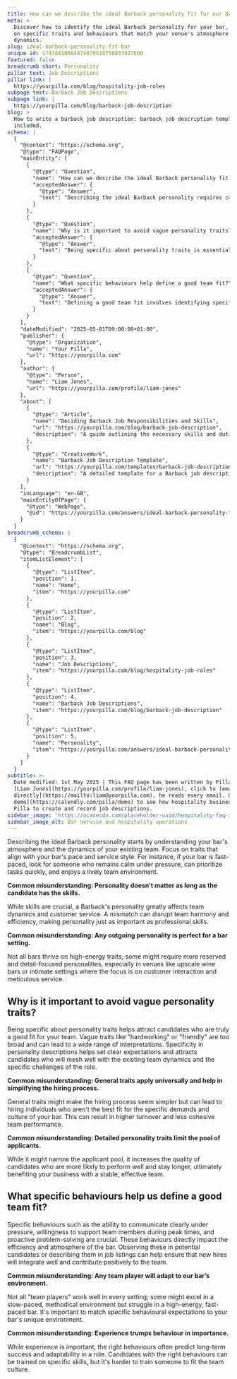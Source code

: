 ```yaml
---
title: How can we describe the ideal Barback personality fit for our Bar?
meta: >
  Discover how to identify the ideal Barback personality for your bar, focusing
  on specific traits and behaviours that match your venue's atmosphere and team
  dynamics.
slug: ideal-barback-personality-fit-bar
unique id: 1747841008447x870518750833937800
featured: false
breadcrumb short: Personality
pillar text: Job Descriptions
pillar link: |
  https://yourpilla.com/blog/hospitality-job-roles
subpage text: Barback Job Descriptions
subpage link: |
  https://yourpilla.com/blog/barback-job-description
blog: >
  How to write a barback job description: barback job description template
  included.
schema: |
  {
    "@context": "https://schema.org",
    "@type": "FAQPage",
    "mainEntity": [
      {
        "@type": "Question",
        "name": "How can we describe the ideal Barback personality fit for our Bar?",
        "acceptedAnswer": {
          "@type": "Answer",
          "text": "Describing the ideal Barback personality requires considering your bar's pace and service style to determine the right traits that mesh with your team. For fast-paced bars, look for attributes such as remaining calm under pressure, quick prioritisation of tasks, and enjoying a lively team environment. A Barback's personality affects team dynamics and customer service significantly, making it as important as professional skills."
        }
      },
      {
        "@type": "Question",
        "name": "Why is it important to avoid vague personality traits?",
        "acceptedAnswer": {
          "@type": "Answer",
          "text": "Being specific about personality traits is essential to attract the right candidates for your team. Vague traits can attract a broad range of candidates, often not suitable for specific team dynamics or job demands. Specific traits help set clear expectations and bring in candidates who are more likely to succeed and integrate well within your existing team."
        }
      },
      {
        "@type": "Question",
        "name": "What specific behaviours help define a good team fit?",
        "acceptedAnswer": {
          "@type": "Answer",
          "text": "Defining a good team fit involves identifying specific behaviours crucial for your bar's efficiency and atmosphere. Key behaviours include clear communication under pressure, willingness to support team members during peak times, and proactive problem-solving. These targeted behaviours help ensure new hires will contribute positively and sustainably."
        }
      }
    ],
    "dateModified": "2025-05-01T09:00:00+01:00",
    "publisher": {
      "@type": "Organization",
      "name": "Your Pilla",
      "url": "https://yourpilla.com"
    },
    "author": {
      "@type": "Person",
      "name": "Liam Jones",
      "url": "https://yourpilla.com/profile/liam-jones"
    },
    "about": [
      {
        "@type": "Article",
        "name": "Deciding Barback Job Responsibilities and Skills",
        "url": "https://yourpilla.com/blog/barback-job-description",
        "description": "A guide outlining the necessary skills and duties for a Barback, aiding in better job advertisement creation."
      },
      {
        "@type": "CreativeWork",
        "name": "Barback Job Description Template",
        "url": "https://yourpilla.com/templates/barback-job-description",
        "description": "A detailed template for a Barback job description, helping employers specify the role based on their bar's unique needs."
      }
    ],
    "inLanguage": "en-GB",
    "mainEntityOfPage": {
      "@type": "WebPage",
      "@id": "https://yourpilla.com/answers/ideal-barback-personality-fit-bar"
    }
  }
breadcrumb_schema: |
  {
    "@context": "https://schema.org",
    "@type": "BreadcrumbList",
    "itemListElement": [
      {
        "@type": "ListItem",
        "position": 1,
        "name": "Home",
        "item": "https://yourpilla.com"
      },
      {
        "@type": "ListItem",
        "position": 2,
        "name": "Blog",
        "item": "https://yourpilla.com/blog"
      },
      {
        "@type": "ListItem",
        "position": 3,
        "name": "Job Descriptions",
        "item": "https://yourpilla.com/blog/hospitality-job-roles"
      },
      {
        "@type": "ListItem",
        "position": 4,
        "name": "Barback Job Descriptions",
        "item": "https://yourpilla.com/blog/barback-job-description"
      },
      {
        "@type": "ListItem",
        "position": 5,
        "name": "Personality",
        "item": "https://yourpilla.com/answers/ideal-barback-personality-fit-bar"
      }
    ]
  }
subtitle: >-
  Date modified: 1st May 2025 | This FAQ page has been written by Pilla Founder,
  [Liam Jones](https://yourpilla.com/profile/liam-jones), click to [email Liam
  directly](https://mailto:liam@yourpilla.com), he reads every email. Or [book a
  demo](https://calendly.com/pilla/demo) to see how hospitality businesses use
  Pilla to create and record job descriptions.
sidebar_image: 'https://ucarecdn.com/placeholder-uuid/hospitality-faq-image.jpg'
sidebar_image_alt: Bar service and hospitality operations
---
```

Describing the ideal Barback personality starts by understanding your bar's atmosphere and the dynamics of your existing team. Focus on traits that align with your bar's pace and service style. For instance, if your bar is fast-paced, look for someone who remains calm under pressure, can prioritize tasks quickly, and enjoys a lively team environment.

**Common misunderstanding: Personality doesn’t matter as long as the candidate has the skills.**

While skills are crucial, a Barback's personality greatly affects team dynamics and customer service. A mismatch can disrupt team harmony and efficiency, making personality just as important as professional skills.

**Common misunderstanding: Any outgoing personality is perfect for a bar setting.**

Not all bars thrive on high-energy traits; some might require more reserved and detail-focused personalities, especially in venues like upscale wine bars or intimate settings where the focus is on customer interaction and meticulous service.

## Why is it important to avoid vague personality traits?

Being specific about personality traits helps attract candidates who are truly a good fit for your team. Vague traits like "hardworking" or "friendly" are too broad and can lead to a wide range of interpretations. Specificity in personality descriptions helps set clear expectations and attracts candidates who will mesh well with the existing team dynamics and the specific challenges of the role.

**Common misunderstanding: General traits apply universally and help in simplifying the hiring process.**

General traits might make the hiring process seem simpler but can lead to hiring individuals who aren't the best fit for the specific demands and culture of your bar. This can result in higher turnover and less cohesive team performance.

**Common misunderstanding: Detailed personality traits limit the pool of applicants.**

While it might narrow the applicant pool, it increases the quality of candidates who are more likely to perform well and stay longer, ultimately benefiting your business with a stable, effective team.

## What specific behaviours help us define a good team fit?

Specific behaviours such as the ability to communicate clearly under pressure, willingness to support team members during peak times, and proactive problem-solving are crucial. These behaviours directly impact the efficiency and atmosphere of the bar. Observing these in potential candidates or describing them in job listings can help ensure that new hires will integrate well and contribute positively to the team.

**Common misunderstanding: Any team player will adapt to our bar’s environment.**

Not all "team players" work well in every setting; some might excel in a slow-paced, methodical environment but struggle in a high-energy, fast-paced bar. It's important to match specific behavioural expectations to your bar's unique environment.

**Common misunderstanding: Experience trumps behaviour in importance.**

While experience is important, the right behaviours often predict long-term success and adaptability in a role. Candidates with the right behaviours can be trained on specific skills, but it's harder to train someone to fit the team culture.
